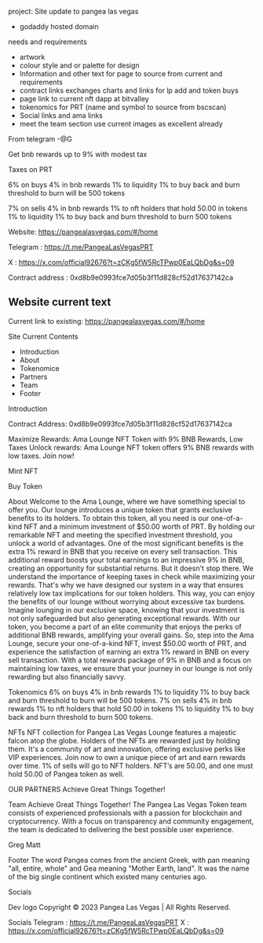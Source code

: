 project: Site update to pangea las vegas
- godaddy hosted domain


needs and requirements

 - artwork
 - colour style and or palette for design
 - Information and other text for page to source from current and requirements
 - contract links exchanges charts and links for lp add and token buys
 - page link to current nft dapp at bitvalley
 - tokenomics for PRT (name and symbol to source from bscscan)
 - Social links and ama links
 - meet the team section use current images as excellent already



From telegram
 -@G

Get bnb rewards up to 9% with modest tax

Taxes on PRT

6% on buys 4% in bnb rewards 1% to liquidity 1% to buy back and burn threshold to burn will be 500 tokens

7% on sells 4% in bnb rewards 1% to nft holders that hold 50.00 in tokens 1% to liquidity 1% to buy back and burn threshold to burn 500 tokens

Website:
https://pangealasvegas.com/#/home

Telegram : https://t.me/PangeaLasVegasPRT

X : https://x.com/official92676?t=zCKg5fW5RcTPwp0EaLQbDg&s=09

Contract address :
0xd8b9e0993fce7d05b3f11d828cf52d17637142ca


## Website current text
Current link to existing: https://pangealasvegas.com/#/home

Site Current Contents
- Introduction
- About
- Tokenomice
- Partners
- Team
- Footer

Introduction

Contract Address: 0xd8b9e0993fce7d05b3f11d828cf52d17637142ca

Maximize Rewards: Ama Lounge NFT Token with 9% BNB Rewards, Low Taxes 
Unlock rewards: Ama Lounge NFT token offers 9% BNB rewards with low taxes. Join now!

Mint NFT

Buy Token

About
Welcome to the Ama Lounge, where we have something special to offer you. Our lounge introduces a unique token that grants exclusive benefits to its holders. To obtain this token, all you need is our one-of-a-kind NFT and a minimum investment of $50.00 worth of PRT. By holding our remarkable NFT and meeting the specified investment threshold, you unlock a world of advantages. One of the most significant benefits is the extra 1% reward in BNB that you receive on every sell transaction. This additional reward boosts your total earnings to an impressive 9% in BNB, creating an opportunity for substantial returns. But it doesn't stop there. We understand the importance of keeping taxes in check while maximizing your rewards. That's why we have designed our system in a way that ensures relatively low tax implications for our token holders. This way, you can enjoy the benefits of our lounge without worrying about excessive tax burdens. Imagine lounging in our exclusive space, knowing that your investment is not only safeguarded but also generating exceptional rewards. With our token, you become a part of an elite community that enjoys the perks of additional BNB rewards, amplifying your overall gains. So, step into the Ama Lounge, secure your one-of-a-kind NFT, invest $50.00 worth of PRT, and experience the satisfaction of earning an extra 1% reward in BNB on every sell transaction. With a total rewards package of 9% in BNB and a focus on maintaining low taxes, we ensure that your journey in our lounge is not only rewarding but also financially savvy.

 Tokenomics
 6% on buys 4% in bnb rewards 1% to liquidity 1% to buy back and burn threshold to burn will be 500 tokens.
 7% on sells 4% in bnb rewards 1% to nft holders that hold 50.00 in tokens 1% to liquidity 1% to buy back and burn threshold to burn 500 tokens.

  NFTs
  NFT collection for Pangea Las Vegas Lounge features a majestic falcon atop the globe. Holders of the NFTs are rewarded just by holding them. It's a community of art and innovation, offering exclusive perks like VIP experiences. Join now to own a unique piece of art and earn rewards over time. 1% of sells will go to NFT holders. NFT’s are 50.00, and one must hold 50.00 of Pangea token as well.

 OUR PARTNERS
 Achieve Great Things Together!

Team
Achieve Great Things Together!
The Pangea Las Vegas Token team consists of experienced professionals with a passion for blockchain and cryptocurrency. With a focus on transparency and community engagement, the team is dedicated to delivering the best possible user experience.

Greg
Matt

Footer
The word Pangea comes from the ancient Greek, with pan meaning "all, entire, whole" and Gea meaning "Mother Earth, land". It was the name of the big single continent which existed many centuries ago.

Socials

Dev logo
Copyright © 2023 Pangea Las Vegas | All Rights Reserved.

Socials
Telegram : https://t.me/PangeaLasVegasPRT
X : https://x.com/official92676?t=zCKg5fW5RcTPwp0EaLQbDg&s=09
